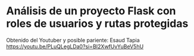 # Análisis de un proyecto Flask con roles de usuarios y rutas protegidas

Obtenido del Youtuber y posible pariente: Esaud Tapia
https://youtu.be/PLuQLegLDa0?si=BI2XwfUvYuBeV5hU